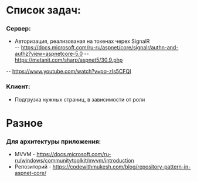 # Список задач:

### Сервер:
- Авторизация, реализованая на токенах черех SignalR  
-- https://docs.microsoft.com/ru-ru/aspnet/core/signalr/authn-and-authz?view=aspnetcore-5.0
-- https://metanit.com/sharp/aspnet5/30.9.php

-- https://www.youtube.com/watch?v=pq-zIs5CFQI

### Клиент:
- Подгрузка нужных страниц, в зависимости от роли



# Разное

### Для архитектуры приложения:
- MVVM - https://docs.microsoft.com/ru-ru/windows/communitytoolkit/mvvm/introduction
- Репозиторий - https://codewithmukesh.com/blog/repository-pattern-in-aspnet-core/